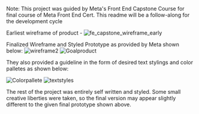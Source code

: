 Note: This project was guided by Meta's Front End Capstone Course for final course of Meta Front End Cert. This readme will be a follow-along for the development cycle

Earliest wireframe of product - ![fe_capstone_wireframe_early](https://github.com/apg868/FE_Capstone_V2/assets/123202954/83ae1dbb-8ef3-401f-8953-1a861d8bfedf)

Finalized Wireframe and Styled Prototype as provided by Meta shown below:
![wireframe2](https://github.com/apg868/FE_Capstone_V2/assets/123202954/15868624-fa07-468f-a360-1dae6f5ae184)
![Goalproduct](https://github.com/apg868/FE_Capstone_V2/assets/123202954/3de34941-67b5-4538-b911-2a7c9cc67c4f)


They also provided a guideline in the form of desired text stylings and color palletes as shown below:

![Colorpallete](https://github.com/apg868/FE_Capstone_V2/assets/123202954/c9598d0f-8cd2-4b34-9eaf-ce4ef66c7c61)
![textstyles](https://github.com/apg868/FE_Capstone_V2/assets/123202954/6e71c3da-0ddc-47c7-ae08-0a052674d22f)


The rest of the project was entirely self written and styled. Some small creative liberties were taken, so the final version may appear slightly different to the given final prototype shown above.

